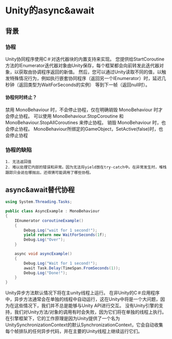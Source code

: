 # Unity的async&await #

## 背景 ##

### 协程 ###

Unity协同程序使用C＃对迭代器块的内置支持来实现。 您提供给StartCoroutine方法的IEnumerator迭代器对象由Unity保存，每个框架都会向前转发此迭代器对象，以获取由协调程序返回的新值。 然后，您可以通过Unity读取不同的值，以触发特殊情况行为，例如执行嵌套协同程序（返回另一个IEnumerator）时，延迟几秒钟（返回类型为WaitForSeconds的实例） 等到下一帧（返回null时）。

#### 协程何时终止？ ####

禁用 MonoBehaviour 时，不会停止协程，仅在明确销毁 MonoBehaviour 时才会停止协程。
可以使用 MonoBehaviour.StopCoroutine 和 MonoBehaviour.StopAllCoroutines 来停止协程。
销毁 MonoBehaviour 时，也会停止协程。
MonoBehaviour所绑定的GameObject，SetActive(false)时，也会停止协程

### 协程的缺陷 ###

 	1. 无法返回值
 	2. 难以处理它内部的错误和异常。因为无法将yield放在try-catch中。在异常发生时，堆栈跟踪只会说在哪抛出，还得猜可能调用了哪些协程。

## async&await替代协程 ##

```c#
using System.Threading.Tasks;

public class AsyncExample : MonoBehaviour
{
    IEnumerator coroutineExample()
    {
        Debug.Log("wait for 1 second!");
        yield return new WaitForSeconds(1f);
        Debug.Log("Over");
    }

    async void asyncExample()
    {
        Debug.Log("Wait for 1 second!");
        await Task.Delay(TimeSpan.FromSeconds(1));
        Debug.Log("Done!");
    }
}
```

Unity异步方法默认情况下将在主unity线程上运行。 在非Unity的C＃应用程序中，异步方法通常会在单独的线程中自动运行，这在Unity中将是一个大问题，因为在这些情况下，我们并不总是能够与Unity API进行交互。 没有Unity引擎的支持，我们对Unity方法/对象的调用有时会失败，因为它们将在单独的线程上执行。 在引擎框架下，它的工作原理是因为Unity提供了一个名为UnitySynchronizationContext的默认SynchronizationContext，它会自动收集每个帧排队的任何异步代码，并在主要的Unity线程上继续运行它们。